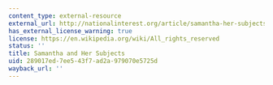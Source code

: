 ```yaml
---
content_type: external-resource
external_url: http://nationalinterest.org/article/samantha-her-subjects-5161
has_external_license_warning: true
license: https://en.wikipedia.org/wiki/All_rights_reserved
status: ''
title: Samantha and Her Subjects
uid: 289017ed-7ee5-43f7-ad2a-979070e5725d
wayback_url: ''
---
```

